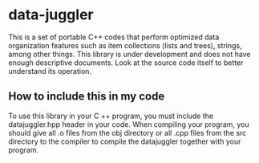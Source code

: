 # data-juggler
This is a set of portable C++ codes that perform optimized data organization features such as item collections (lists and trees), strings, among other things.
This library is under development and does not have enough descriptive documents. Look at the source code itself to better understand its operation.

## How to include this in my code
To use this library in your C ++ program, you must include the datajuggler.hpp header in your code. When compiling your program, you should give all .o files from the obj directory or all .cpp files from the src directory to the compiler to compile the datajuggler together with your program.
